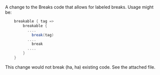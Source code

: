 A change to the Breaks code that allows for labeled breaks.
Usage might be:
```scala
    breakable { tag =>
        breakable {
          ....
            break(tag)
          ....
            break
          ....
        }
    }
```
This change would not break (ha, ha) existing code.
See the attached file.
